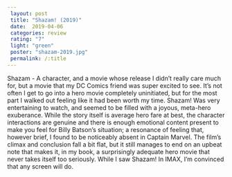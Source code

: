 ```yaml
---
 layout: post
 title: "Shazam! (2019)"
 date:  2019-04-06
 categories: review
 rating: "7"
 light: "green"
 poster: "shazam-2019.jpg"
 permalink: /:title
---
```



Shazam - A character, and a movie whose release I didn’t really care much for, but a movie that my DC Comics friend was super excited to see. It’s not often I get to go into a hero movie completely uninitiated, but for the most part I walked out feeling like it had been worth my time. Shazam! Was very entertaining to watch, and seemed to be filled with a joyous, meta-hero exuberance. While the story itself is average hero fare at best, the character interactions are genuine and there is enough emotional content present to make you feel for Billy Batson’s situation; a resonance of feeling that, however brief, I found to be noticeably absent in Captain Marvel. The film’s climax and conclusion fall a bit flat, but it still manages to end on an upbeat note that makes it, in my book, a surprisingly adequate hero movie that never takes itself too seriously. While I saw Shazam! In IMAX, I’m convinced that any screen will do.
